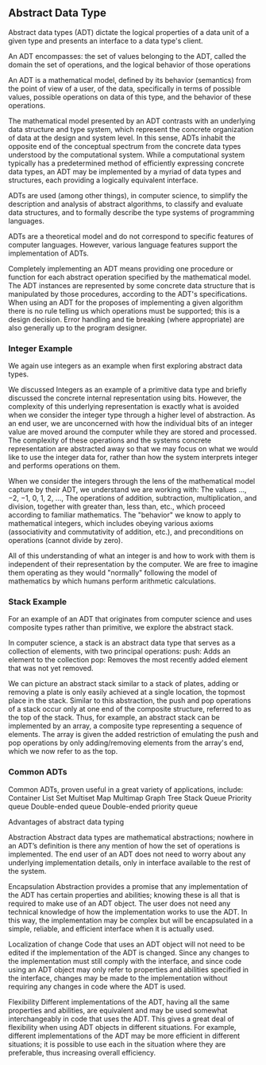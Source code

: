 ## Abstract Data Type
Abstract data types (ADT) dictate the logical properties of a data unit of a  given type and presents an interface to a data type's client.

An ADT encompasses:
	the set of values belonging to the ADT, called the domain
	the set of operations, and the logical behavior of those operations

An ADT is a mathematical model, defined by its behavior (semantics) from the point of view of a user, of the data, specifically in terms of possible values, possible operations on data of this type, and the behavior of these operations.

The mathematical model presented by an ADT contrasts with an underlying data structure and type system, which represent the concrete organization of data at the design and system level. In this sense, ADTs inhabit the opposite end of the conceptual spectrum from the concrete data types understood by the computational system. While a computational system typically has a predetermined method of efficiently expressing concrete data types, an ADT may be implemented by a myriad of data types and structures, each providing a logically equivalent interface.

ADTs are used (among other things), in computer science, to simplify the description and analysis of abstract algorithms, to classify and evaluate data structures, and to formally describe the type systems of programming languages.

ADTs are a theoretical model and do not correspond to specific features of computer languages. However, various language features support the implementation of ADTs.

Completely implementing an ADT means providing one procedure or function for each abstract operation specified by the mathematical model. The ADT instances are represented by some concrete data structure that is manipulated by those procedures, according to the ADT's specifications. When using an ADT for the proposes of implementing a given algorithm there is no rule telling us which operations must be supported; this is a design decision. Error handling and tie breaking (where appropriate) are also generally up to the program designer.


### Integer Example
We again use integers as an example when first exploring abstract data types.

We discussed Integers as an example of a primitive data type and briefly discussed the concrete internal representation using bits. However, the complexity of this underlying representation is exactly what is avoided when we consider the integer type through a higher level of abstraction. As an end user, we are unconcerned with how the individual bits of an integer value are moved around the computer while they are stored and processed. The complexity of these operations and the systems concrete representation are abstracted away so that we may focus on what we would like to use the integer data for, rather than how the system interprets integer and performs operations on them.

When we consider the integers through the lens of the mathematical model capture by their ADT, we understand we are working with:
  The values ..., −2, −1, 0, 1, 2, ...,
  The operations of addition, subtraction, multiplication, and division, together with greater than, less than, etc., which proceed according to familiar mathematics.
  The "behavior" we know to apply to mathematical integers, which includes obeying various axioms (associativity and commutativity of addition, etc.), and preconditions on operations (cannot divide by zero).

All of this understanding of what an integer is and how to work with them is independent of their representation by the computer. We are free to imagine them operating as they would "normally" following the model of mathematics by which humans perform arithmetic calculations.




### Stack Example
For an example of an ADT that originates from computer science and uses composite types rather than primitive, we explore the abstract stack.

In computer science, a stack is an abstract data type that serves as a collection of elements, with two principal operations:
    push:	Adds an element to the collection
    pop:	Removes the most recently added element that was not yet removed.

We can picture an abstract stack similar to a stack of plates, adding or removing a plate is only easily achieved at a single location, the topmost place in the stack. Similar to this abstraction, the push and pop operations of a stack occur only at one end of the composite structure, referred to as the top of the stack.
Thus, for example, an abstract stack can be implemented by an array, a composite type representing a sequence of elements. The array is given the added restriction of emulating the push and pop operations by only adding/removing elements from the array's end, which we now refer to as the top.


### Common ADTs
Common ADTs, proven useful in a great variety of applications, include:
  Container
  List
  Set
  Multiset
  Map
  Multimap
  Graph
  Tree
  Stack
  Queue
  Priority queue
  Double-ended queue
  Double-ended priority queue


Advantages of abstract data typing

Abstraction
Abstract data types are mathematical abstractions; nowhere in an ADT’s definition is there any mention of how the set of operations is implemented. The end user of an ADT does not need to worry about any underlying implementation details, only in interface available to the rest of the system.

Encapsulation
Abstraction provides a promise that any implementation of the ADT has certain properties and abilities; knowing these is all that is required to make use of an ADT object. The user does not need any technical knowledge of how the implementation works to use the ADT. In this way, the implementation may be complex but will be encapsulated in a simple, reliable, and efficient interface when it is actually used.

Localization of change
Code that uses an ADT object will not need to be edited if the implementation of the ADT is changed. Since any changes to the implementation must still comply with the interface, and since code using an ADT object may only refer to properties and abilities specified in the interface, changes may be made to the implementation without requiring any changes in code where the ADT is used.

Flexibility
Different implementations of the ADT, having all the same properties and abilities, are equivalent and may be used somewhat interchangeably in code that uses the ADT. This gives a great deal of flexibility when using ADT objects in different situations. For example, different implementations of the ADT may be more efficient in different situations; it is possible to use each in the situation where they are preferable, thus increasing overall efficiency.

